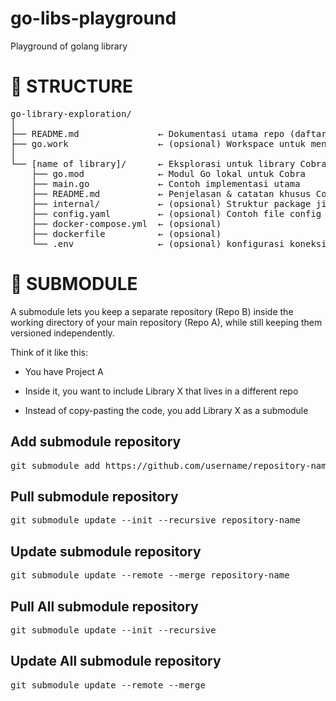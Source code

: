# go-libs-playground
Playground of golang library

# 📔 STRUCTURE
<pre>
go-library-exploration/
│
├── README.md               ← Dokumentasi utama repo (daftar library, tujuan, dll)
├── go.work                 ← (opsional) Workspace untuk mengelola banyak module
│
└── [name of library]/      ← Eksplorasi untuk library Cobra
    ├── go.mod              ← Modul Go lokal untuk Cobra
    ├── main.go             ← Contoh implementasi utama
    ├── README.md           ← Penjelasan & catatan khusus Cobra
    ├── internal/           ← (opsional) Struktur package jika ingin modular
    ├── config.yaml         ← (opsional) Contoh file config
    ├── docker-compose.yml  ← (opsional)
    ├── dockerfile          ← (opsional)
    └── .env                ← (opsional) konfigurasi koneksi db
</pre>

# 🎲 SUBMODULE
A submodule lets you keep a separate repository (Repo B) inside the working directory of your main repository (Repo A), while still keeping them versioned independently.

Think of it like this:

- You have Project A

- Inside it, you want to include Library X that lives in a different repo

- Instead of copy-pasting the code, you add Library X as a submodule

## Add submodule repository
<pre>
git submodule add https://github.com/username/repository-name.git repository-name
</pre>

## Pull submodule repository
<pre>
git submodule update --init --recursive repository-name
</pre>

## Update submodule repository
<pre>
git submodule update --remote --merge repository-name
</pre>

## Pull All submodule repository
<pre>
git submodule update --init --recursive
</pre>

## Update All submodule repository
<pre>
git submodule update --remote --merge
</pre>
